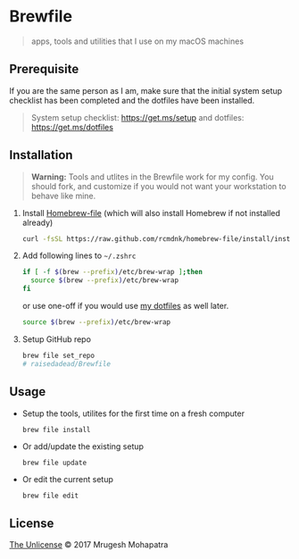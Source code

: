 # Brewfile

> apps, tools and utilities that I use on my macOS machines

## Prerequisite

If you are the same person as I am, make sure that the initial system setup checklist has been completed and the dotfiles have been installed.

> System setup checklist: <https://get.ms/setup> and dotfiles: <https://get.ms/dotfiles>

## Installation

> **Warning:** Tools and utlites in the Brewfile work for my config. You should fork, and customize if you would not want your workstation to behave like mine. 

1. Install [Homebrew-file](https://github.com/rcmdnk/homebrew-file) (which will also install Homebrew if not installed already)

   ```bash
   curl -fsSL https://raw.github.com/rcmdnk/homebrew-file/install/install.sh |sh
   ```

2. Add following lines to `~/.zshrc`

   ```bash
   if [ -f $(brew --prefix)/etc/brew-wrap ];then
     source $(brew --prefix)/etc/brew-wrap
   fi
   ```

   or use one-off if you would use [my dotfiles](https://github.com/raisedadead/dotfiles) as well later.
 
   ```bash
   source $(brew --prefix)/etc/brew-wrap
   ```
 
3. Setup GitHub repo

   ```bash
   brew file set_repo
   # raisedadead/Brewfile
   ```

## Usage

- Setup the tools, utilites for the first time on a fresh computer

  ```bash
  brew file install
  ```

- Or add/update the existing setup

  ```
  brew file update
  ```
  
- Or edit the current setup

  ```
  brew file edit
  ```

## License

[The Unlicense](/LICENSE.md) © 2017 Mrugesh Mohapatra
